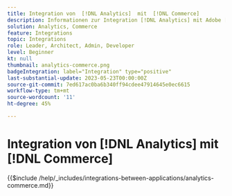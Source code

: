 ```yaml
---
title: Integration von  [!DNL Analytics]  mit  [!DNL Commerce]
description: Informationen zur Integration [!DNL Analytics] mit Adobe [!DNL Commerce] .
solution: Analytics, Commerce
feature: Integrations
topic: Integrations
role: Leader, Architect, Admin, Developer
level: Beginner
kt: null
thumbnail: analytics-commerce.png
badgeIntegration: label="Integration" type="positive"
last-substantial-update: 2023-05-23T00:00:00Z
source-git-commit: 7ed617ac0ba6b340ff94cdee47914645e0ec6615
workflow-type: tm+mt
source-wordcount: '11'
ht-degree: 45%

---
```



# Integration von [!DNL Analytics] mit [!DNL Commerce]

{{$include /help/_includes/integrations-between-applications/analytics-commerce.md}}
